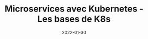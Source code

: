 ---
title: Microservices avec Kubernetes - Les bases de K8s
tags: [SOA, Microservices, Kubernetes]
direct_link: https://github.com/mickaelbaron/microservices-kubernetes-gettingstarted-tutorial
image: /images/k8s_k3s_k3d.png
description: Apprendre à démystifier Kubernetes (K8s) en s'intéressant aux concepts fondamentaux de cet orchestrateur.
category: Atelier
weight: 17
date: 2022-01-30
---